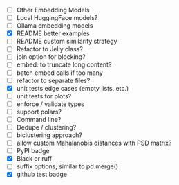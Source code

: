 
- [ ] Other Embedding Models
- [ ] Local HuggingFace models?
- [ ] Ollama embedding models
- [X] README better examples
- [ ] README custom similarity strategy
- [ ] Refactor to Jelly class?
- [ ] join option for blocking?
- [ ] embed: to truncate long content?
- [ ] batch embed calls if too many
- [ ] refactor to separate files?
- [X] unit tests edge cases (empty lists, etc.)
- [ ] unit tests for plots?
- [ ] enforce / validate types
- [ ] support polars?
- [ ] Command line?
- [ ] Dedupe / clustering?
- [ ] biclustering approach?
- [ ] allow custom Mahalanobis distances with PSD matrix?
- [ ] PyPI badge
- [X] Black or ruff
- [ ] suffix options, similar to pd.merge()
- [X] github test badge